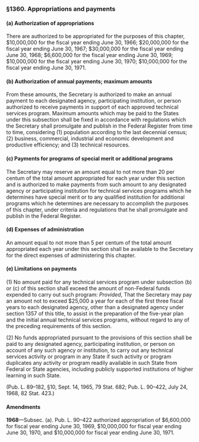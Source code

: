 ### §1360. Appropriations and payments ###

#### (a) Authorization of appropriations ####

There are authorized to be appropriated for the purposes of this chapter, $10,000,000 for the fiscal year ending June 30, 1966; $20,000,000 for the fiscal year ending June 30, 1967; $30,000,000 for the fiscal year ending June 30, 1968; $6,600,000 for the fiscal year ending June 30, 1969; $10,000,000 for the fiscal year ending June 30, 1970; $10,000,000 for the fiscal year ending June 30, 1971.

#### (b) Authorization of annual payments; maximum amounts ####

From these amounts, the Secretary is authorized to make an annual payment to each designated agency, participating institution, or person authorized to receive payments in support of each approved technical services program. Maximum amounts which may be paid to the States under this subsection shall be fixed in accordance with regulations which the Secretary shall promulgate and publish in the Federal Register from time to time, considering (1) population according to the last decennial census; (2) business, commercial, industrial and economic development and productive efficiency; and (3) technical resources.

#### (c) Payments for programs of special merit or additional programs ####

The Secretary may reserve an amount equal to not more than 20 per centum of the total amount appropriated for each year under this section and is authorized to make payments from such amount to any designated agency or participating institution for technical services programs which he determines have special merit or to any qualified institution for additional programs which he determines are necessary to accomplish the purposes of this chapter, under criteria and regulations that he shall promulgate and publish in the Federal Register.

#### (d) Expenses of administration ####

An amount equal to not more than 5 per centum of the total amount appropriated each year under this section shall be available to the Secretary for the direct expenses of administering this chapter.

#### (e) Limitations on payments ####

(1) No amount paid for any technical services program under subsection (b) or (c) of this section shall exceed the amount of non-Federal funds expended to carry out such program: *Provided*, That the Secretary may pay an amount not to exceed $25,000 a year for each of the first three fiscal years to each designated agency, other than a designated agency under section 1357 of this title, to assist in the preparation of the five-year plan and the initial annual technical services programs, without regard to any of the preceding requirements of this section.

(2) No funds appropriated pursuant to the provisions of this section shall be paid to any designated agency, participating institution, or person on account of any such agency or institution, to carry out any technical services activity or program in any State if such activity or program duplicates any activity or program readily available in such State from Federal or State agencies, including publicly supported institutions of higher learning in such State.

(Pub. L. 89–182, §10, Sept. 14, 1965, 79 Stat. 682; Pub. L. 90–422, July 24, 1968, 82 Stat. 423.)

#### Amendments ####

**1968**—Subsec. (a). Pub. L. 90–422 authorized appropriation of $6,600,000 for fiscal year ending June 30, 1969, $10,000,000 for fiscal year ending June 30, 1970, and $10,000,000 for fiscal year ending June 30, 1971.